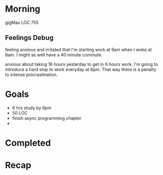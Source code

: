 # Morning
gigMax LOC 755
## Feelings Debug
feeling anxious and irritated that I'm starting work at 9am when I woke at 8am. I might as well have a 40 minute commute.

anxious about taking 16 hours yesterday to get in 6 hours work. I'm going to introduce a hard stop to work everyday at 6pm. That way there is a penalty to intense procrastination. 
# Goals
- 6 hrs study by 6pm 
- 50 LOC 
- finish async programming chapter
- 
# Completed
# Recap
